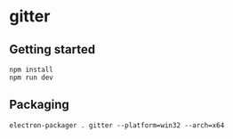 # gitter

## Getting started

```
npm install
npm run dev
```

## Packaging
```
electron-packager . gitter --platform=win32 --arch=x64
```